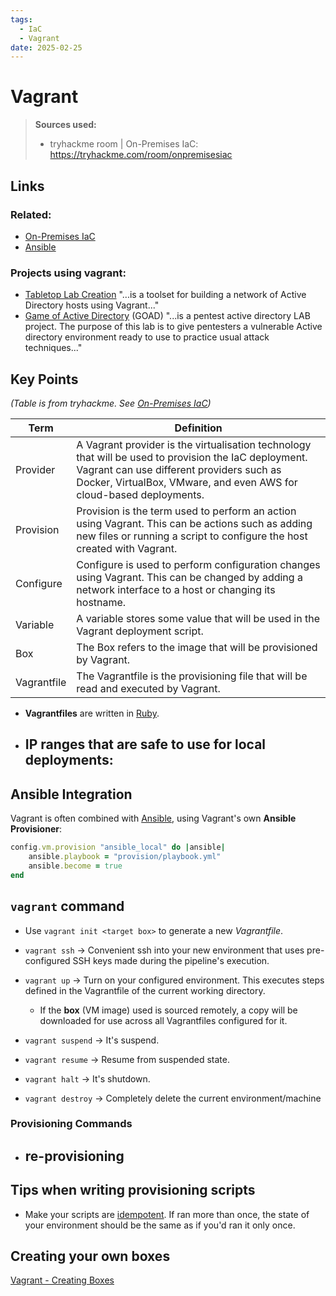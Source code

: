 ```yaml
---
tags:
  - IaC
  - Vagrant
date: 2025-02-25
---
```

# Vagrant
> **Sources used:**
> - tryhackme room | On-Premises IaC: https://tryhackme.com/room/onpremisesiac

## Links

### Related:
- [On-Premises IaC](../Challenges%20and%20CTFs%20⚔️/tryhackme/rooms/On-Premises%20IaC.md)
- [Ansible](Ansible.md)

### Projects using vagrant:
- [Tabletop Lab Creation](https://github.com/MWR-CyberSec/tabletop-lab-creation) "...is a toolset for building a network of Active Directory hosts using Vagrant..."
- [Game of Active Directory](https://orange-cyberdefense.github.io/GOAD/) (GOAD) "...is a pentest active directory LAB project. The purpose of this lab is to give pentesters a vulnerable Active directory environment ready to use to practice usual attack techniques..."

## Key Points
*(Table is from tryhackme. See [On-Premises IaC](../Challenges%20and%20CTFs%20⚔️/tryhackme/rooms/On-Premises%20IaC.md))*

| Term        | Definition                                                                                                                                                                                                               |
| ----------- | ------------------------------------------------------------------------------------------------------------------------------------------------------------------------------------------------------------------------ |
| Provider    | A Vagrant provider is the virtualisation technology that will be used to provision the IaC deployment. Vagrant can use different providers such as Docker, VirtualBox, VMware, and even AWS for cloud-based deployments. |
| Provision   | Provision is the term used to perform an action using Vagrant. This can be actions such as adding new files or running a script to configure the host created with Vagrant.                                              |
| Configure   | Configure is used to perform configuration changes using Vagrant. This can be changed by adding a network interface to a host or changing its hostname.                                                                  |
| Variable    | A variable stores some value that will be used in the Vagrant deployment script.                                                                                                                                         |
| Box         | The Box refers to the image that will be provisioned by Vagrant.                                                                                                                                                         |
| Vagrantfile | The Vagrantfile is the provisioning file that will be read and executed by Vagrant.                                                                                                                                      |

- **Vagrantfiles** are written in [Ruby](Ruby.md).
- IP ranges that are safe to use for local deployments:
	- 

## Ansible Integration
Vagrant is often combined with [Ansible](Ansible.md), using Vagrant's own **Ansible Provisioner**:

```ruby
config.vm.provision "ansible_local" do |ansible|
    ansible.playbook = "provision/playbook.yml"
    ansible.become = true
end
```



## `vagrant` command

- Use `vagrant init <target box>` to generate a new *Vagrantfile*.


- `vagrant ssh` → Convenient ssh into your new environment that uses pre-configured SSH keys made during the pipeline's execution.

- `vagrant up` → Turn on your configured environment. This executes steps defined in the Vagrantfile of the current working directory.
	- If the **box** (VM image) used is sourced remotely, a copy will be downloaded for use across all Vagrantfiles configured for it.
- `vagrant suspend` → It's suspend.
- `vagrant resume` → Resume from suspended state.
- `vagrant halt` → It's shutdown.
- `vagrant destroy` → Completely delete the current environment/machine

### Provisioning Commands
- re-provisioning
	- 

## Tips when writing provisioning scripts
- Make your scripts are [idempotent](../Terminology/idempotent.md). If ran more than once, the state of your environment should be the same as if you'd ran it only once.


## Creating your own boxes
[Vagrant - Creating Boxes](Vagrant%20-%20Creating%20Boxes.md)

